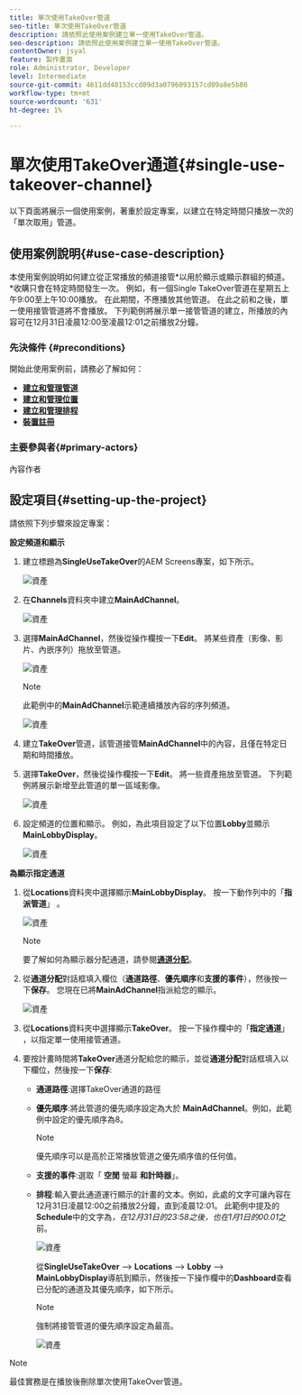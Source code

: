 ```yaml
---
title: 單次使用TakeOver管道
seo-title: 單次使用TakeOver管道
description: 請依照此使用案例建立單一使用TakeOver管道。
seo-description: 請依照此使用案例建立單一使用TakeOver管道。
contentOwner: jsyal
feature: 製作畫面
role: Administrator, Developer
level: Intermediate
source-git-commit: 4611dd40153ccd09d3a0796093157cd09a8e5b80
workflow-type: tm+mt
source-wordcount: '631'
ht-degree: 1%

---
```



# 單次使用TakeOver通道{#single-use-takeover-channel}

以下頁面將展示一個使用案例，著重於設定專案，以建立在特定時間只播放一次的「單次取用」管道。


## 使用案例說明{#use-case-description}

本使用案例說明如何建立從正常播放的頻道接管&#x200B;*以用於顯示或顯示群組的頻道。*收購只會在特定時間發生一次。
例如，有一個Single TakeOver管道在星期五上午9:00至上午10:00播放。 在此期間，不應播放其他管道。 在此之前和之後，單一使用接管管道將不會播放。 下列範例將展示單一接管管道的建立，所播放的內容可在12月31日凌晨12:00至凌晨12:01之前播放2分鐘。

### 先決條件 {#preconditions}

開始此使用案例前，請務必了解如何：

* **[建立和管理管道](managing-channels.md)**
* **[建立和管理位置](managing-locations.md)**
* **[建立和管理排程](managing-schedules.md)**
* **[裝置註冊](device-registration.md)**

### 主要參與者{#primary-actors}

內容作者

## 設定項目{#setting-up-the-project}

請依照下列步驟來設定專案：

**設定頻道和顯示**

1. 建立標題為&#x200B;**SingleUseTakeOver**&#x200B;的AEM Screens專案，如下所示。

   ![資產](assets/single-takeover1.png)

1. 在&#x200B;**Channels**&#x200B;資料夾中建立&#x200B;**MainAdChannel**。

   ![資產](assets/single-takeover2.png)

1. 選擇&#x200B;**MainAdChannel**，然後從操作欄按一下&#x200B;**Edit**。 將某些資產（影像、影片、內嵌序列）拖放至管道。

   ![資產](assets/single-takeover2.png)


   >[!NOTE]
   >此範例中的&#x200B;**MainAdChannel**&#x200B;示範連續播放內容的序列頻道。

   ![資產](assets/single-takeover3.png)

1. 建立&#x200B;**TakeOver**&#x200B;管道，該管道接管&#x200B;**MainAdChannel**&#x200B;中的內容，且僅在特定日期和時間播放。

1. 選擇&#x200B;**TakeOver**，然後從操作欄按一下&#x200B;**Edit**。 將一些資產拖放至管道。 下列範例將展示新增至此管道的單一區域影像。

   ![資產](assets/single-takeover4.png)

1. 設定頻道的位置和顯示。 例如，為此項目設定了以下位置&#x200B;**Lobby**&#x200B;並顯示&#x200B;**MainLobbyDisplay**。

   ![資產](assets/single-takeover5.png)

**為顯示指定通道**

1. 從&#x200B;**Locations**&#x200B;資料夾中選擇顯示&#x200B;**MainLobbyDisplay**。 按一下動作列中的「**指派管道**」 。

   ![資產](assets/single-takeover6.png)

   >[!NOTE]
   >要了解如何為顯示器分配通道，請參閱&#x200B;**[通道分配](channel-assignment.md)**。

1. 從&#x200B;**通道分配**&#x200B;對話框填入欄位（**通道路徑**、**優先順序**&#x200B;和&#x200B;**支援的事件**），然後按一下&#x200B;**保存**。 您現在已將&#x200B;**MainAdChannel**&#x200B;指派給您的顯示。

   ![資產](assets/single-takeover7.png)

1. 從&#x200B;**Locations**&#x200B;資料夾中選擇顯示&#x200B;**TakeOver**。 按一下操作欄中的「**指定通道**」 ，以指定單一使用接管通道。

1. 要按計畫時間將&#x200B;**TakeOver**&#x200B;通道分配給您的顯示，並從&#x200B;**通道分配**&#x200B;對話框填入以下欄位，然後按一下&#x200B;**保存**:

   * **通道路徑**:選擇TakeOver通道的路徑
   * **優先順序**:將此管道的優先順序設定為大於 **MainAdChannel**。例如，此範例中設定的優先順序為8。

      >[!NOTE]
      >優先順序可以是高於正常播放管道之優先順序值的任何值。
   * **支援的事件**:選取「 **空閒** 螢幕 **和計時器**」。
   * **排程**:輸入要此通道運行顯示的計畫的文本。例如，此處的文字可讓內容在12月31日凌晨12:00之前播放2分鐘，直到凌晨12:01。
此範例中提及的**Schedule**&#x200B;中的文字為&#x200B;*，在12月31日的23:58之後，也在1月1日的00.01*&#x200B;之前。

      ![資產](assets/single-takeover8.png)

      從&#x200B;**SingleUseTakeOver** —> **Locations** —> **Lobby** —> **MainLobbyDisplay**&#x200B;導航到顯示，然後按一下操作欄中的&#x200B;**Dashboard**&#x200B;查看已分配的通道及其優先順序，如下所示。

      >[!NOTE]
      >強制將接管管道的優先順序設定為最高。

      ![資產](assets/single-takeover9.png)

>[!NOTE]
>
>最佳實務是在播放後刪除單次使用TakeOver管道。